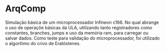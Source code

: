 # ArqComp
Simulação básica de um microprocessador Infineon c166. No qual abrange o uso de operaçõe básicas da ULA, utilizando tanto registradores como constantes, branches, jumps e 
uso da memória ram, para carregar ou salvar dados.
Como teste para validação do microprocessador, foi utilizado o algorítimo do crivo de Eratóstenes.
